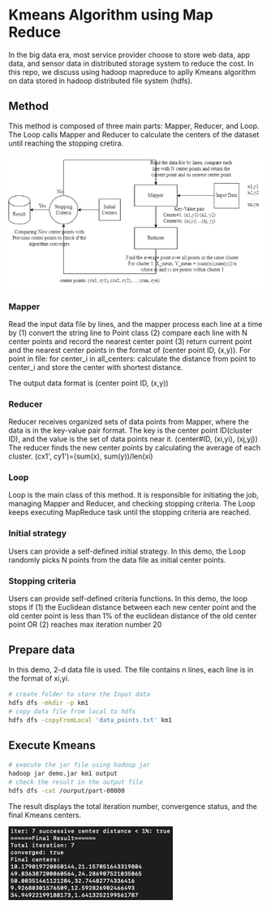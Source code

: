 # Kmeans Algorithm using Map Reduce

In the big data era, most service provider choose to store web data, app data, and sensor data in distributed storage system to reduce the cost. In this repo, we discuss using hadoop mapreduce to aplly Kmeans algorithm on data stored in hadoop distributed file system (hdfs).

## Method

This method is composed of three main parts: Mapper, Reducer, and Loop. The Loop calls Mapper and Reducer to calculate the centers of the dataset until reaching the stopping cretira.

![alt text](https://github.com/Yuliang795/KMeans_MapReduce/blob/main/logistics_img/workflow_wbg.png)

### Mapper 

Read the input data file by lines, and the mapper process each line at a time by (1) convert the string line to Point class (2) compare each line with N center points and record the nearest center point (3) return current point and the nearest center points in the format of (center point ID, (x,y)).
For point in file:
    for center_i in all_centers:
        calculate the distance from point to center_i and store the center with shortest distance.

The output data format is (center point ID, (x,y))

### Reducer

Reducer receives organized sets of data points from Mapper, where the data is in the key-value pair format. The key is the center point ID(cluster ID), and the value is the set of data points near it. (center#ID, (xi,yi), (xj,yj))
The reducer finds the new center points by calculating the average of each cluster. (cx1', cy1')=(sum(x), sum(y))/len(xi)

### Loop

Loop is the main class of this method. It is responsible for initiating the job, managing Mapper and Reducer, and checking stopping criteria. The Loop keeps executing MapReduce task until the stopping criteria are reached.

### Initial strategy

Users can provide a self-defined initial strategy. In this demo, the Loop randomly picks N points from the data file as initial center points.

### Stopping criteria 

Users can provide self-defined criteria functions. In this demo, the loop stops if (1) the Euclidean  distance between each new center point and the old center point is less than 1% of the euclidean distance of the old center point OR (2) reaches max iteration number 20



## Prepare data

In this demo, 2-d data file is used. The file contains n lines, each line is in the format of xi,yi.

```bash
# create folder to store the Input data
hdfs dfs -mkdir -p km1
# copy data file from local to hdfs
hdfs dfs -copyFromLocal 'data_points.txt' km1
```

##  Execute Kmeans

```bash
# execute the jar file using hadoop jar
hadoop jar demo.jar km1 output
# check the result in the output file
hdfs dfs -cat /ourput/part-00000
```

The result displays the total iteration number, convergence status, and the final Kmeans centers.

![alt text](https://github.com/Yuliang795/KMeans_MapReduce/blob/main/logistics_img/result.png)